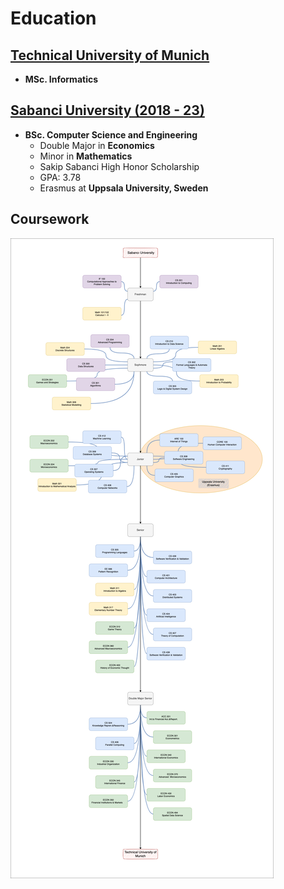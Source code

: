 # Education

## [Technical University of Munich](https://www.tum.de/)

- **MSc. Informatics**

## [Sabanci University (2018 - 23)](https://www.sabanciuniv.edu/en)

- **BSc. Computer Science and Engineering**
  - Double Major in **Economics**
  - Minor in **Mathematics**
  - Sakip Sabanci High Honor Scholarship
  - GPA: 3.78
  - Erasmus at **Uppsala University, Sweden**

## Coursework

![Coursework](../assets/images/courseworkk.drawio.png)
